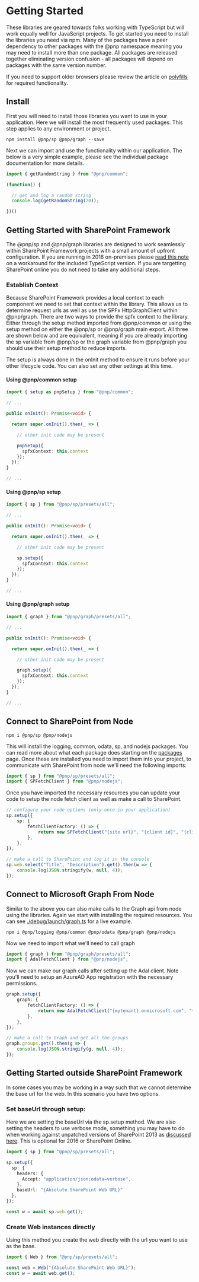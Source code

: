 # Getting Started

These libraries are geared towards folks working with TypeScript but will work equally well for JavaScript projects. To get started you need to install
the libraries you need via npm. Many of the packages have a peer dependency to other packages with the @pnp namespace meaning you may need to install
more than one package. All packages are released together eliminating version confusion - all packages will depend on packages with the same version number.

If you need to support older browsers please review the article on [polyfills](concepts/polyfill.md) for required functionality.

## Install

First you will need to install those libraries you want to use in your application. Here we will install the most frequently used packages. This step applies to any 
environment or project.

`npm install @pnp/sp @pnp/graph --save`

Next we can import and use the functionality within our application. The below is a very simple example, please see the individual package documentation
for more details.

```TypeScript
import { getRandomString } from "@pnp/common";

(function() {

  // get and log a random string
  console.log(getRandomString(20));

})()
```

## Getting Started with SharePoint Framework

The @pnp/sp and @pnp/graph libraries are designed to work seamlessly within SharePoint Framework projects with a small amount of upfront configuration. If you are running in 2016 on-premises please [read this note](SPFx-On-Premesis-2016.md) on a workaround for the included TypeScript version. If you are targetting SharePoint online you do not need to take any additional steps.

### Establish Context

Because SharePoint Framework provides a local context to each component we need to set that context within the library. This allows us to determine request
urls as well as use the SPFx HttpGraphClient within @pnp/graph. There are two ways to provide the spfx context to the library. Either through the setup method
imported from @pnp/common or using the setup method on either the @pnp/sp or @pnp/graph main export. All three are shown below and are equivalent, meaning if
you are already importing the sp variable from @pnp/sp or the graph variable from @pnp/graph you should use their setup method to reduce imports. 

The setup is always done in the onInit method to ensure it runs before your other lifecycle code. You can also set any other settings at this time.

#### Using @pnp/common setup

```TypeScript
import { setup as pnpSetup } from "@pnp/common";

// ...

public onInit(): Promise<void> {

  return super.onInit().then(_ => {

    // other init code may be present

    pnpSetup({
      spfxContext: this.context
    });
  });
}

// ...

```

#### Using @pnp/sp setup

```TypeScript
import { sp } from "@pnp/sp/presets/all";

// ...

public onInit(): Promise<void> {

  return super.onInit().then(_ => {

    // other init code may be present

    sp.setup({
      spfxContext: this.context
    });
  });
}

// ...

```

#### Using @pnp/graph setup

```TypeScript
import { graph } from "@pnp/graph/presets/all";

// ...

public onInit(): Promise<void> {

  return super.onInit().then(_ => {

    // other init code may be present

    graph.setup({
      spfxContext: this.context
    });
  });
}

// ...

```


## Connect to SharePoint from Node

```
npm i @pnp/sp @pnp/nodejs
```

This will install the logging, common, odata, sp, and nodejs packages. You can read more about what each package does starting on the [packages](packages.md) page.
Once these are installed you need to import them into your project, to communicate with SharePoint from node we'll need the following imports:

```TypeScript
import { sp } from "@pnp/sp/presets/all";
import { SPFetchClient } from "@pnp/nodejs";
```

Once you have imported the necessary resources you can update your code to setup the node fetch client as well as make a call to SharePoint.

```TypeScript
// configure your node options (only once in your application)
sp.setup({
    sp: {
        fetchClientFactory: () => {
            return new SPFetchClient("{site url}", "{client id}", "{client secret}");
        },
    },
});

// make a call to SharePoint and log it in the console
sp.web.select("Title", "Description").get().then(w => {
    console.log(JSON.stringify(w, null, 4));
});
```

## Connect to Microsoft Graph From Node

Similar to the above you can also make calls to the Graph api from node using the libraries. Again we start with installing the required resources. You can see
[./debug/launch/graph.ts](https://github.com/pnp/pnpjs/blob/master/debug/launch/graph.ts) for a live example.

```
npm i @pnp/logging @pnp/common @pnp/odata @pnp/graph @pnp/nodejs
```

Now we need to import what we'll need to call graph

```TypeScript
import { graph } from "@pnp/graph/presets/all";
import { AdalFetchClient } from "@pnp/nodejs";
```

Now we can make our graph calls after setting up the Adal client. Note you'll need to setup an AzureAD App registration with the necessary permissions.

```TypeScript
graph.setup({
    graph: {
        fetchClientFactory: () => {
            return new AdalFetchClient("{mytenant}.onmicrosoft.com", "{application id}", "{application secret}");
        },
    },
});

// make a call to Graph and get all the groups
graph.groups.get().then(g => {
    console.log(JSON.stringify(g, null, 4));
});
```

## Getting Started outside SharePoint Framework

In some cases you may be working in a way such that we cannot determine the base url for the web. In this scenario you have two options.

### Set baseUrl through setup:

Here we are setting the baseUrl via the sp.setup method. We are also setting the headers to use verbose mode, something you may have to do when
working against unpatched versions of SharePoint 2013 as [discussed here](https://blogs.msdn.microsoft.com/patrickrodgers/2016/06/13/pnp-jscore-1-0-1/).
This is optional for 2016 or SharePoint Online.

```TypeScript
import { sp } from "@pnp/sp/presets/all";

sp.setup({
  sp: {
    headers: {
      Accept: "application/json;odata=verbose",
    },
    baseUrl: "{Absolute SharePoint Web URL}"
  },
});

const w = await sp.web.get();
```

### Create Web instances directly

Using this method you create the web directly with the url you want to use as the base.

```TypeScript
import { Web } from "@pnp/sp/presets/all";

const web = Web("{Absolute SharePoint Web URL}");
const w = await web.get();
```
